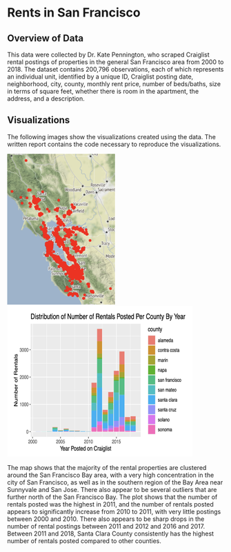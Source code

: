 # Rents in San Francisco

## Overview of Data
This data were collected by Dr. Kate Pennington, who scraped Craiglist rental postings of properties in the general San Francisco area from 2000 to 2018. The dataset contains 200,796 observations, each of which represents an individual unit, identified by a unique ID, Craiglist posting date, neighborhood, city, county, monthly rent price, number of beds/baths, size in terms of square feet, whether there is room in the apartment, the address, and a description.

## Visualizations
The following images show the visualizations created using the data. The written report contains the code necessary to reproduce the visualizations.

<p float="left">
  <img src="/images/sf-rentals-map.png" width = "250" height = "350"/>
  <img src="/images/rentals-by-county-yearly.png" width = "430" height = "350"/> 
</p>

The map shows that the majority of the rental properties are clustered around the San Francisco Bay area, with a very high concentration in the city of San Francisco, as well as in the southern region of the Bay Area near Sunnyvale and San Jose. There also appear to be several outliers that are further north of the San Francisco Bay. The plot shows that the number of rentals posted was the highest in 2011, and the number of rentals posted appears to significantly increase from 2010 to 2011, with very little postings between 2000 and 2010. There also appears to be sharp drops in the number of rental postings between 2011 and 2012 and 2016 and 2017. Between 2011 and 2018, Santa Clara County consistently has the highest number of rentals posted compared to other counties.

